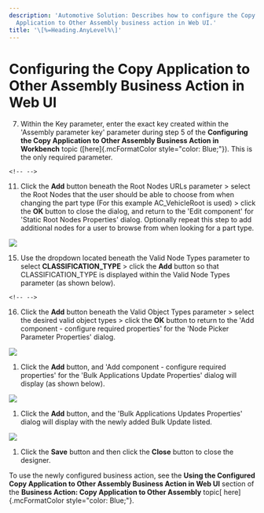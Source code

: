 ```yaml
---
description: 'Automotive Solution: Describes how to configure the Copy
  Application to Other Assembly business action in Web UI.'
title: '\[%=Heading.AnyLevel%\]'
---
```


Configuring the Copy Application to Other Assembly Business Action in Web UI
============================================================================

7.  Within the Key parameter, enter the exact key created within the
    \'Assembly parameter key\' parameter during step 5 of the
    **Configuring the Copy Application to Other Assembly Business Action
    in Workbench** topic ([here]{.mcFormatColor style="color: Blue;"}).
    This is the only required parameter.

```{=html}
<!-- -->
```
11. Click the **Add** button beneath the Root Nodes URLs parameter \>
    select the Root Nodes that the user should be able to choose from
    when changing the part type (For this example AC\_VehicleRoot is
    used) \> click the **OK** button to close the dialog, and return to
    the \'Edit component\' for \'Static Root Nodes Properties\' dialog.
    Optionally repeat this step to add additional nodes for a user to
    browse from when looking for a part type.

![](../../Resources/Images/BRs/Change%20Assembly/10.png)

15. Use the dropdown located beneath the Valid Node Types parameter to
    select **CLASSIFICATION\_TYPE** \> click the **Add** button so that
    CLASSIFICATION\_TYPE is displayed within the Valid Node Types
    parameter (as shown below).

```{=html}
<!-- -->
```
16. Click the **Add** button beneath the Valid Object Types parameter \>
    select the desired valid object types \> click the **OK** button to
    return to the \'Add component - configure required properties\' for
    the \'Node Picker Parameter Properties\' dialog.

![](../../Resources/Images/BRs/Copy%20Application%20to%20Other/3.png)

1.  Click the **Add** button, and \'Add component - configure required
    properties\' for the \'Bulk Applications Update Properties\' dialog
    will display (as shown below).

![](../../Resources/Images/BRs/Copy%20Application%20to%20Other/4.png)

1.  Click the **Add** button, and the \'Bulk Applications Updates
    Properties\' dialog will display with the newly added Bulk Update
    listed.

![](../../Resources/Images/BRs/Copy%20Application%20to%20Other/5.png)

1.  Click the **Save** button and then click the **Close** button to
    close the designer.

To use the newly configured business action, see the **Using the
Configured Copy Application to Other Assembly Business Action in Web
UI** section of the **Business Action: Copy Application to Other
Assembly** topic[ here]{.mcFormatColor style="color: Blue;"}.
